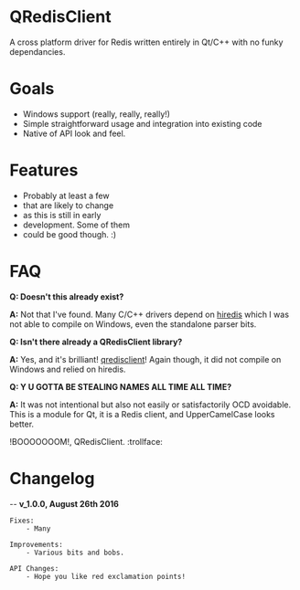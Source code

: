 # QRedisClient

A cross platform driver for Redis written entirely in Qt/C++ with no funky dependancies.

# Goals

- Windows support (really, really, really!)
- Simple straightforward usage and integration into existing code
- Native of API look and feel.

# Features

- Probably at least a few
- that are likely to change
- as this is still in early
- development. Some of them
- could be good though. :)


# FAQ

**Q: Doesn't this already exist?**

**A:** Not that I've found. Many C/C++ drivers depend on [hiredis](https://github.com/redis/hiredis) which I was not able to compile on Windows, even the standalone parser bits.

**Q: Isn't there already a QRedisClient library?**

**A:** Yes, and it's brilliant! [qredisclient](https://github.com/uglide/qredisclient)! Again though, it did not compile on Windows and relied on hiredis.

**Q: Y U GOTTA BE STEALING NAMES ALL TIME ALL TIME?**

**A:** It was not intentional but also not easily or satisfactorily OCD avoidable. This is a module for Qt, it is a Redis client, and UpperCamelCase looks better.

!BOOOOOOOM!, QRedisClient. :trollface:

# Changelog
--
**v_1.0.0, August 26th 2016**
    
    Fixes:
        - Many
        
    Improvements:
        - Various bits and bobs.
 
    API Changes:
        - Hope you like red exclamation points!

